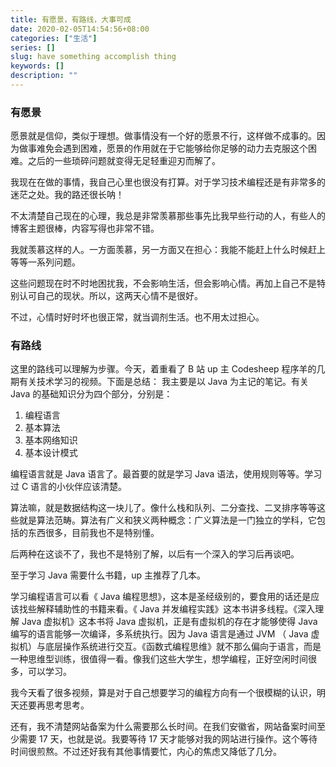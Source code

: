 ```yaml
---
title: 有愿景，有路线，大事可成
date: 2020-02-05T14:54:56+08:00
categories: ["生活"]
series: []
slug: have something accomplish thing
keywords: []
description: ""
---
```


### 有愿景

愿景就是信仰，类似于理想。做事情没有一个好的愿景不行，这样做不成事的。因为做事难免会遇到困难，愿景的作用就在于它能够给你足够的动力去克服这个困难。之后的一些琐碎问题就变得无足轻重迎刃而解了。

我现在在做的事情，我自己心里也很没有打算。对于学习技术编程还是有非常多的迷茫之处。我的路还很长呐！

不太清楚自己现在的心理，我总是非常羡慕那些事先比我早些行动的人，有些人的博客主题很棒，内容写得也非常不错。

我就羡慕这样的人。一方面羡慕，另一方面又在担心：我能不能赶上什么时候赶上等等一系列问题。

这些问题现在时不时地困扰我，不会影响生活，但会影响心情。再加上自己不是特别认可自己的现状。所以，这两天心情不是很好。

不过，心情时好时坏也很正常，就当调剂生活。也不用太过担心。

### 有路线

这里的路线可以理解为步骤。今天，着重看了 B 站 up 主 Codesheep 程序羊的几期有关技术学习的视频。下面是总结：
我主要是以 Java 为主记的笔记。有关 Java 的基础知识分为四个部分，分别是：

1. 编程语言
2. 基本算法
3. 基本网络知识
4. 基本设计模式

编程语言就是 Java 语言了。最首要的就是学习 Java 语法，使用规则等等。学习过 C 语言的小伙伴应该清楚。

算法嘛，就是数据结构这一块儿了。像什么栈和队列、二分查找、二叉排序等等这些就是算法范畴。算法有广义和狭义两种概念：广义算法是一门独立的学科，它包括的东西很多，目前我也不是特别懂。

后两种在这谈不了，我也不是特别了解，以后有一个深入的学习后再谈吧。

至于学习 Java 需要什么书籍，up 主推荐了几本。

学习编程语言可以看《 Java 编程思想》，这本是圣经级别的，要食用的话还是应该找些解释辅助性的书籍来看。《 Java 并发编程实践》这本书讲多线程。《深入理解 Java 虚拟机》这本书将 Java 虚拟机，正是有虚拟机的存在才能够使得 Java 编写的语言能够一次编译，多系统执行。因为 Java 语言是通过 JVM （ Java 虚拟机）与底层操作系统进行交互。《函数式编程思维》就不那么偏向于语言，而是一种思维型训练，很值得一看。像我们这些大学生，想学编程，正好空闲时间很多，可以学习。

我今天看了很多视频，算是对于自己想要学习的编程方向有一个很模糊的认识，明天还要再思考思考。

还有，我不清楚网站备案为什么需要那么长时间。在我们安徽省，网站备案时间至少需要 17 天，也就是说。我要等待 17 天才能够对我的网站进行操作。这个等待时间很煎熬。不过还好我有其他事情要忙，内心的焦虑又降低了几分。